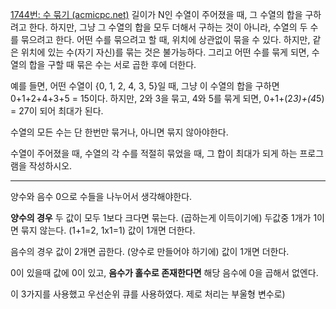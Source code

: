 [1744번: 수 묶기 (acmicpc.net)](https://www.acmicpc.net/problem/1744)
길이가 N인 수열이 주어졌을 때, 그 수열의 합을 구하려고 한다. 하지만, 그냥 그 수열의 합을 모두 더해서 구하는 것이 아니라, 수열의 두 수를 묶으려고 한다. 어떤 수를 묶으려고 할 때, 위치에 상관없이 묶을 수 있다. 하지만, 같은 위치에 있는 수(자기 자신)를 묶는 것은 불가능하다. 그리고 어떤 수를 묶게 되면, 수열의 합을 구할 때 묶은 수는 서로 곱한 후에 더한다.

예를 들면, 어떤 수열이 {0, 1, 2, 4, 3, 5}일 때, 그냥 이 수열의 합을 구하면 0+1+2+4+3+5 = 15이다. 하지만, 2와 3을 묶고, 4와 5를 묶게 되면, 0+1+(2*3)+(4*5) = 27이 되어 최대가 된다.

수열의 모든 수는 단 한번만 묶거나, 아니면 묶지 않아야한다.

수열이 주어졌을 때, 수열의 각 수를 적절히 묶었을 때, 그 합이 최대가 되게 하는 프로그램을 작성하시오.

---------------------------------------------
양수와 음수 0으로 수들을 나누어서 생각해야한다.

**양수의 경우**
두 값이 모두 1보다 크다면 묶는다. (곱하는게 이득이기에)
두값중 1개가 1이면 묶지 않는다. (1+1=2, 1x1=1)
값이 1개면 더한다.

음수의 경우
값이 2개면 곱한다. (양수로 만들어야 하기에)
값이 1개면 더한다.

0이 있을때 
값에 0이 있고,  **음수가 홀수로 존재한다면** 해당 음수에 0을 곱해서 없엔다.

이 3가지를 사용했고 우선순위 큐를 사용하였다. 제로 처리는 부울형 변수로)